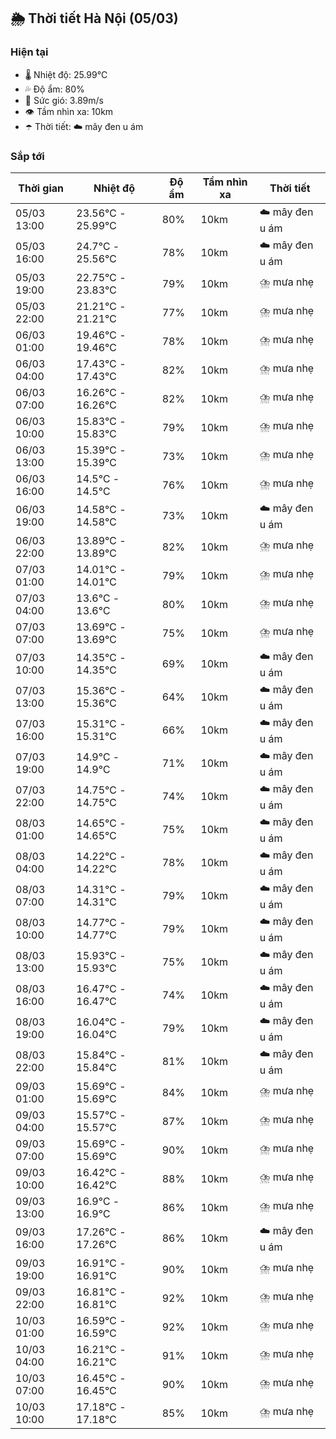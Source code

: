 ## 🌦️ Thời tiết Hà Nội (05/03)

### Hiện tại

- 🌡️ Nhiệt độ: 25.99℃
- 💦 Độ ẩm: 80%
- 💨 Sức gió: 3.89m/s
- 👁️ Tầm nhìn xa: 10km
- ☂️ Thời tiết: ☁️ mây đen u ám

### Sắp tới

| Thời gian | Nhiệt độ | Độ ẩm | Tầm nhìn xa | Thời tiết |
| --- | --- | --- | --- | --- |
| 05/03 13:00 | 23.56℃ - 25.99℃ | 80% | 10km | ☁️ mây đen u ám |
| 05/03 16:00 | 24.7℃ - 25.56℃ | 78% | 10km | ☁️ mây đen u ám |
| 05/03 19:00 | 22.75℃ - 23.83℃ | 79% | 10km | ⛈️ mưa nhẹ |
| 05/03 22:00 | 21.21℃ - 21.21℃ | 77% | 10km | ⛈️ mưa nhẹ |
| 06/03 01:00 | 19.46℃ - 19.46℃ | 78% | 10km | ⛈️ mưa nhẹ |
| 06/03 04:00 | 17.43℃ - 17.43℃ | 82% | 10km | ⛈️ mưa nhẹ |
| 06/03 07:00 | 16.26℃ - 16.26℃ | 82% | 10km | ⛈️ mưa nhẹ |
| 06/03 10:00 | 15.83℃ - 15.83℃ | 79% | 10km | ⛈️ mưa nhẹ |
| 06/03 13:00 | 15.39℃ - 15.39℃ | 73% | 10km | ⛈️ mưa nhẹ |
| 06/03 16:00 | 14.5℃ - 14.5℃ | 76% | 10km | ⛈️ mưa nhẹ |
| 06/03 19:00 | 14.58℃ - 14.58℃ | 73% | 10km | ☁️ mây đen u ám |
| 06/03 22:00 | 13.89℃ - 13.89℃ | 82% | 10km | ⛈️ mưa nhẹ |
| 07/03 01:00 | 14.01℃ - 14.01℃ | 79% | 10km | ⛈️ mưa nhẹ |
| 07/03 04:00 | 13.6℃ - 13.6℃ | 80% | 10km | ⛈️ mưa nhẹ |
| 07/03 07:00 | 13.69℃ - 13.69℃ | 75% | 10km | ⛈️ mưa nhẹ |
| 07/03 10:00 | 14.35℃ - 14.35℃ | 69% | 10km | ☁️ mây đen u ám |
| 07/03 13:00 | 15.36℃ - 15.36℃ | 64% | 10km | ☁️ mây đen u ám |
| 07/03 16:00 | 15.31℃ - 15.31℃ | 66% | 10km | ☁️ mây đen u ám |
| 07/03 19:00 | 14.9℃ - 14.9℃ | 71% | 10km | ☁️ mây đen u ám |
| 07/03 22:00 | 14.75℃ - 14.75℃ | 74% | 10km | ☁️ mây đen u ám |
| 08/03 01:00 | 14.65℃ - 14.65℃ | 75% | 10km | ☁️ mây đen u ám |
| 08/03 04:00 | 14.22℃ - 14.22℃ | 78% | 10km | ☁️ mây đen u ám |
| 08/03 07:00 | 14.31℃ - 14.31℃ | 79% | 10km | ☁️ mây đen u ám |
| 08/03 10:00 | 14.77℃ - 14.77℃ | 79% | 10km | ☁️ mây đen u ám |
| 08/03 13:00 | 15.93℃ - 15.93℃ | 75% | 10km | ☁️ mây đen u ám |
| 08/03 16:00 | 16.47℃ - 16.47℃ | 74% | 10km | ☁️ mây đen u ám |
| 08/03 19:00 | 16.04℃ - 16.04℃ | 79% | 10km | ☁️ mây đen u ám |
| 08/03 22:00 | 15.84℃ - 15.84℃ | 81% | 10km | ☁️ mây đen u ám |
| 09/03 01:00 | 15.69℃ - 15.69℃ | 84% | 10km | ⛈️ mưa nhẹ |
| 09/03 04:00 | 15.57℃ - 15.57℃ | 87% | 10km | ⛈️ mưa nhẹ |
| 09/03 07:00 | 15.69℃ - 15.69℃ | 90% | 10km | ⛈️ mưa nhẹ |
| 09/03 10:00 | 16.42℃ - 16.42℃ | 88% | 10km | ⛈️ mưa nhẹ |
| 09/03 13:00 | 16.9℃ - 16.9℃ | 86% | 10km | ⛈️ mưa nhẹ |
| 09/03 16:00 | 17.26℃ - 17.26℃ | 86% | 10km | ☁️ mây đen u ám |
| 09/03 19:00 | 16.91℃ - 16.91℃ | 90% | 10km | ⛈️ mưa nhẹ |
| 09/03 22:00 | 16.81℃ - 16.81℃ | 92% | 10km | ⛈️ mưa nhẹ |
| 10/03 01:00 | 16.59℃ - 16.59℃ | 92% | 10km | ⛈️ mưa nhẹ |
| 10/03 04:00 | 16.21℃ - 16.21℃ | 91% | 10km | ⛈️ mưa nhẹ |
| 10/03 07:00 | 16.45℃ - 16.45℃ | 90% | 10km | ⛈️ mưa nhẹ |
| 10/03 10:00 | 17.18℃ - 17.18℃ | 85% | 10km | ⛈️ mưa nhẹ |
